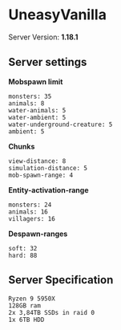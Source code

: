 # UneasyVanilla

Server Version: **1.18.1**

## Server settings

**Mobspawn limit**
```
monsters: 35
animals: 8
water-animals: 5
water-ambient: 5
water-underground-creature: 5
ambient: 5
```
**Chunks**
```
view-distance: 8
simulation-distance: 5
mob-spawn-range: 4
```
**Entity-activation-range**
```
monsters: 24
animals: 16
villagers: 16
```
**Despawn-ranges**
```
soft: 32
hard: 88
```
## Server Specification
```
Ryzen 9 5950X
128GB ram
2x 3,84TB SSDs in raid 0
1x 6TB HDD
```
